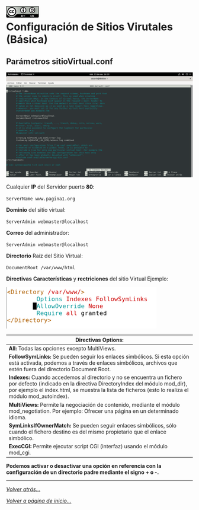 <img src="/imagenes/MI-LICENCIA88x31.png" style="float: left; margin-right: 10px;" />

# Configuración de Sitios Virutales (Básica)

## Parámetros sitioVirtual.conf

![ConfigiracionBasica](../../../imagenes/apache2/ConfigiracionBasica.png)

Cualquier **IP** del Servidor puerto **80**:

``ServerName www.pagina1.org``

**Dominio** del sitio virtual:

``ServerAdmin webmaster@localhost``

**Correo** del administrador:

``ServerAdmin webmaster@localhost``

**Directorio** Raíz del Sitio Virtual:

``DocumentRoot /var/www/html``

**Directivas** **Características** y **rectriciones** del sitio Virtual Ejemplo:

![ConfigiracionBasica](../../../imagenes/apache2/directoryBasica.jpg)


| Directivas Options: |
| -- |
| **All:** Todas las opciones excepto MultiViews. |
| **FollowSymLinks:** Se pueden seguir los enlaces simbólicos. Si esta opción está activada, podemos a través de enlaces simbólicos, archivos que estén fuera del directorio Document Root. |
| **Indexes:** Cuando accedemos al directorio y no se encuentra un fichero por defecto (indicado en la directiva DirectoryIndex del módulo mod_dir), por ejemplo el index.html, se muestra la lista de ficheros (esto lo realiza el módulo mod_autoindex). |
| **MultiViews:** Permite la negociación de contenido, mediante el módulo mod_negotiation. Por ejemplo: Ofrecer una página en un determinado idioma. |
| **SymLinksIfOwnerMatch:** Se pueden seguir enlaces simbólicos, sólo cuando el fichero destino es del mismo propietario que el enlace simbólico. |
| **ExecCGI:** Permite ejecutar script CGI (interfaz) usando el módulo mod_cgi. |

****Podemos activar o desactivar una opción en referencia con la configuración de un directorio padre mediante el signo + o -.****
_________________________________________________
*[Volver atrás...](../README.md)*

*[Volver a página de inicio...](../../../README.md)*